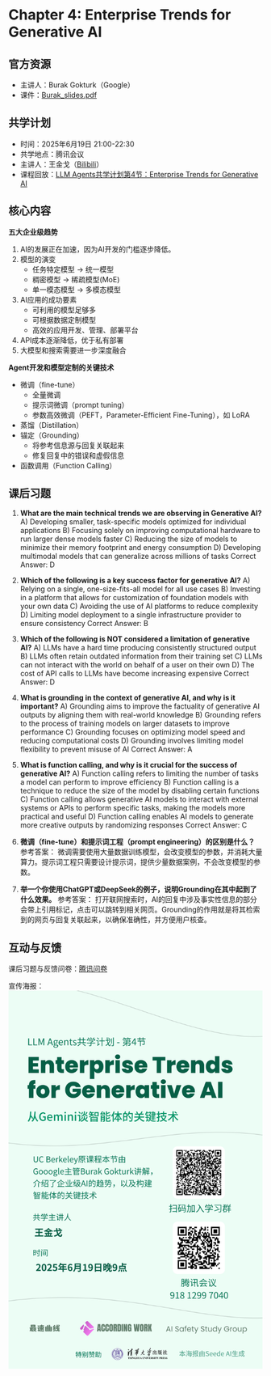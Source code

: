 # Chapter 4: Enterprise Trends for Generative AI

## 官方资源

- 主讲人：Burak Gokturk（Google）
- 课件：[Burak_slides.pdf](https://rdi.berkeley.edu/llm-agents-mooc/slides/Burak_slides.pdf)

## 共学计划

- 时间：2025年6月19日 21:00-22:30
- 共学地点：腾讯会议
- 主讲人：王金戈（[Bilibili](https://space.bilibili.com/69217382)）
- 课程回放：[LLM Agents共学计划第4节：Enterprise Trends for Generative AI](https://www.bilibili.com/video/BV1GoKczREyB)

## 核心内容

**五大企业级趋势**
1. AI的发展正在加速，因为AI开发的门槛逐步降低。
2. 模型的演变
    - 任务特定模型 -> 统一模型
    - 稠密模型 -> 稀疏模型(MoE)
    - 单一模态模型 -> 多模态模型
3. AI应用的成功要素
    - 可利用的模型足够多
    - 可根据数据定制模型
    - 高效的应用开发、管理、部署平台
4. API成本逐渐降低，优于私有部署
5. 大模型和搜索需要进一步深度融合

**Agent开发和模型定制的关键技术**
- 微调（fine-tune）
  - 全量微调
  - 提示词微调（prompt tuning）
  - 参数高效微调（PEFT，Parameter-Efficient Fine-Tuning），如 LoRA
- 蒸馏（Distillation）
- 锚定（Grounding）
  - 将参考信息源与回复关联起来
  - 修复回复中的错误和虚假信息
- 函数调用（Function Calling）

## 课后习题

1. **What are the main technical trends we are observing in Generative AI?**
A) Developing smaller, task-specific models optimized for individual applications
B) Focusing solely on improving computational hardware to run larger dense models faster
C) Reducing the size of models to minimize their memory footprint and energy consumption
D) Developing multimodal models that can generalize across millions of tasks
Correct Answer: D

2. **Which of the following is a key success factor for generative AI?**
A) Relying on a single, one-size-fits-all model for all use cases 
B) Investing in a platform that allows for customization of foundation models with your own data
C) Avoiding the use of AI platforms to reduce complexity
D) Limiting model deployment to a single infrastructure provider to ensure consistency
Correct Answer: B

3. **Which of the following is NOT considered a limitation of generative AI?**
A) LLMs have a hard time producing consistently structured output 
B) LLMs often retain outdated information from their training set
C) LLMs can not interact with the world on behalf of a user on their own
D) The cost of API calls to LLMs have become increasing expensive
Correct Answer: D

4. **What is grounding in the context of generative AI, and why is it important?**
A) Grounding aims to improve the factuality of generative AI outputs by aligning them with real-world knowledge
B) Grounding refers to the process of training models on larger datasets to improve performance
C) Grounding focuses on optimizing model speed and reducing computational costs
D) Grounding involves limiting model flexibility to prevent misuse of AI
Correct Answer: A

5. **What is function calling, and why is it crucial for the success of generative AI?**
A) Function calling refers to limiting the number of tasks a model can perform to improve efficiency
B) Function calling is a technique to reduce the size of the model by disabling certain functions
C) Function calling allows generative AI models to interact with external systems or APIs to perform specific tasks, making the models more practical and useful
D) Function calling enables AI models to generate more creative outputs by randomizing responses
Correct Answer: C

6. **微调（fine-tune）和提示词工程（prompt engineering）的区别是什么？**
参考答案：
微调需要使用大量数据训练模型，会改变模型的参数，并消耗大量算力。提示词工程只需要设计提示词，提供少量数据案例，不会改变模型的参数。

7. **举一个你使用ChatGPT或DeepSeek的例子，说明Grounding在其中起到了什么效果。**
参考答案：
打开联网搜索时，AI的回复中涉及事实性信息的部分会带上引用标记，点击可以跳转到相关网页。Grounding的作用就是将其检索到的网页与回复关联起来，以确保准确性，并方便用户核查。

## 互动与反馈

课后习题与反馈问卷：[腾讯问卷](https://docs.qq.com/form/page/DTVZERHVrc0RxTFFO)

宣传海报：![第4节预告](../assets/LLMAgents共学计划/第4节预告.png)